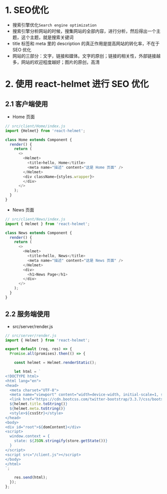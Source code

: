 # 1. SEO优化
+ 搜索引擎优化`Search engine optimization`
+ 搜索引擎分析网站的时候，搜集网站的全部内容，进行分析，然后得出一个主题，这个主题，就是搜索关键词
+ title 标签和 meta 里的 description 的真正作用是提高网站的转化率，不在于 SEO 优化
+ 网站的三部分：文字，链接和媒体。文字的原创；链接的相关性，外部链接越多，网站的欢迎程度越好；图片的原创，高清

# 2. 使用 react-helmet 进行 SEO 优化
## 2.1 客户端使用
+ Home 页面

```javascript
// src/client/Home/index.js
import {Helmet} from 'react-helmet';

class Home extends Component {
  render() {
    return (
      <>
        <Helmet>
          <title>hello, Home</title>
          <meta name="描述" content="这是 Home 页面" />
        </Helmet>
        <div className={styles.wrapper}>
        </div>
      </>
    );
  }
}
```

+ News 页面

```javascript
// src/client/News/index.js
import { Helmet } from 'react-helmet';

class News extends Component {
  render() {
    return (
      <>
        <Helmet>
          <title>hello, News</title>
          <meta name="描述" content="这是 News 页面" />
        </Helmet>
        <div>
          <h1>News Page</h1>
        </div>
      </>
    );
  }
}
```

## 2.2 服务端使用
+ src/server/render.js

```javascript
// src/server/render.js
import { Helmet } from 'react-helmet';

export default (req, res) => {
  Promise.all(promises).then(() => {

    const helmet = Helmet.renderStatic();

    let html = `
<!DOCTYPE html>
<html lang="en">
<head>
  <meta charset="UTF-8">
  <meta name="viewport" content="width=device-width, initial-scale=1, shrink-to-fit=no" />
  <link href="https://cdn.bootcss.com/twitter-bootstrap/3.3.7/css/bootstrap.css" rel="stylesheet">
  ${helmet.title.toString()}
  ${helmet.meta.toString()}
  <style>${cssStr}</style>
</head>
<body>
<div id="root">${domContent}</div>
<script>
  window.context = {
    state: ${JSON.stringify(store.getState())}
  }
</script>
<script src="/client.js"></script>
</body>
</html>
`;

    res.send(html);
  });
};
```
